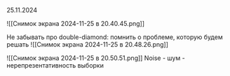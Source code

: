 25.11.2024

![[Снимок экрана 2024-11-25 в 20.40.45.png]]

Не забывать про double-diamond: помнить о проблеме, которую будем решать
![[Снимок экрана 2024-11-25 в 20.48.26.png]]

![[Снимок экрана 2024-11-25 в 20.50.51.png]]
Noise - шум - нерепрезентативность выборки

